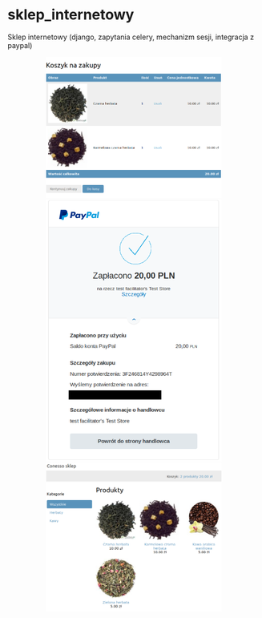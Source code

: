 # sklep_internetowy
Sklep internetowy (django, zapytania celery, mechanizm sesji, integracja z paypal)

<p align="center">
  <img src=/myshop/Koszyk.png" width="350" title="hover text">
  <img src="/myshop/Paypal.png" width="350" alt="accessibility text">
  <img src="/myshop/Sklep.jpg" width="350" alt="accessibility text">                                                               
</p>
